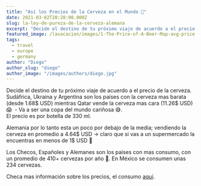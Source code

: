 ```yaml
---
title: "Así los Precios de la Cerveza en el Mundo 🍺"
date: 2021-03-02T20:28:00.000Z
slug: la-ley-de-pureza-de-la-cerveza-alemana
excerpt: "Decide el destino de tu próximo viaje de acuerdo a el precio de la cerveza. Sudáfrica, Ukraina y Argentina son los países con la cerveza mas barata (desde 1.68$..."
featured_image: /lavacacion/images/1-The-Price-of-A-Beer-Map-avg-price.jpg
tags:
  - travel
  - europe
  - germany
author: "Diego"
author_slug: "diego"
author_image: "/images/authors/diego.jpg"
---
```


Decide el destino de tu próximo viaje de acuerdo a el precio de la cerveza. Sudáfrica, Ukraina y Argentina son los países con la cerveza mas barata (desde 1.68$ USD) mientras Qatar vende la cerveza mas cara (11.26$ USD) 😱  - Va a ser una copa del mundo cariñosa 😅.  
El precio es por botella de 330 ml.  
  
Alemania por lo tanto esta un poco por debajo de la media; vendiendo la cerveza en promedio a 4.64$ USD -> claro que si vas a un supermercado la encuentras en menos de 1$ USD 🍻

Los Checos, Españoles y Alemanes son los países con mas consumo, con un promedio de 410+ cervezas por año 🤪. En México se consumen unas 234 cervezas.

Checa mas información sobre los precios, el consumo [aquí](https://www.expensivity.com/beer-around-the-world/).